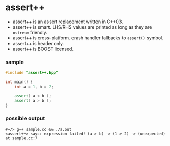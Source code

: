 assert++
========

- assert++ is an assert replacement written in C++03.
- assert++ is smart. LHS/RHS values are printed as long as they are `ostream` friendly.
- assert++ is cross-platform. crash handler fallbacks to `assert()` symbol.
- assert++ is header only.
- assert++ is BOOST licensed.

### sample

```c++
#include "assert++.hpp"

int main() {
    int a = 1, b = 2;

    assert( a < b );
    assert( a > b );
}
```

### possible output

```
#~/> g++ sample.cc && ./a.out
<assert++> says: expression failed! (a > b) -> (1 > 2) -> (unexpected) at sample.cc:7
```
